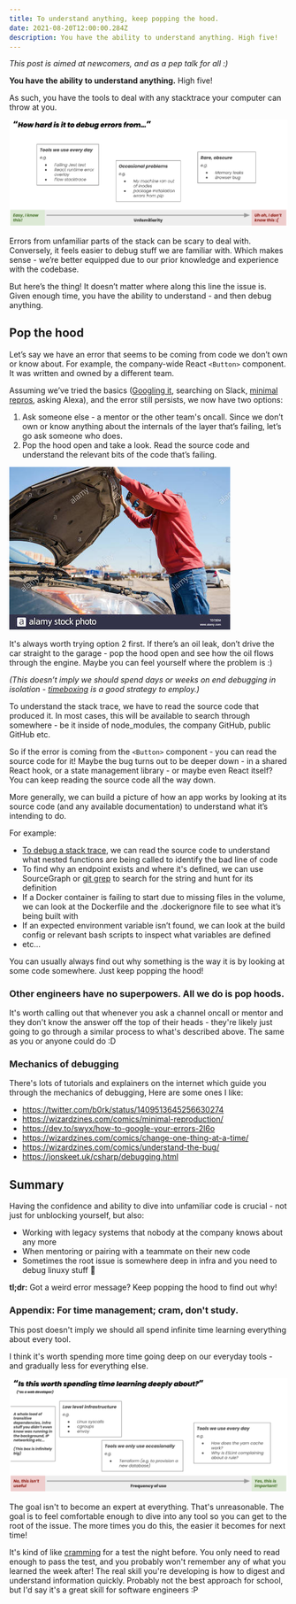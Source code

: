 ```yaml
---
title: To understand anything, keep popping the hood.
date: 2021-08-20T12:00:00.284Z
description: You have the ability to understand anything. High five!
---
```


_This post is aimed at newcomers, and as a pep talk for all :)_

**You have the ability to understand anything.** High five!

As such, you have the tools to deal with any stacktrace your computer can throw
at you.

![](./how_hard.png '#margin=20px 0')

Errors from unfamiliar parts of the stack can be scary to deal with. Conversely,
it feels easier to debug stuff we are familiar with. Which makes sense - we’re
better equipped due to our prior knowledge and experience with the codebase.

But here’s the thing! It doesn’t matter where along this line the issue is. Given
enough time, you have the ability to understand - and then debug anything.

## Pop the hood

Let’s say we have an error that seems to be coming from code we don’t own or know
about. For example, the company-wide React `<Button>` component. It was written
and owned by a different team.

Assuming we’ve tried the basics ([Googling it][google-errors], searching on
Slack, [minimal repros][minimal-repro], asking Alexa), and the error still
persists, we now have two options:

[google-errors]: https://dev.to/swyx/how-to-google-your-errors-2l6o
[minimal-repro]: https://stackoverflow.com/help/minimal-reproducible-example

1. Ask someone else - a mentor or the other team's oncall. Since we don’t own or
   know anything about the internals of the layer that’s failing, let’s go ask
   someone who does.
2. Pop the hood open and take a look. Read the source code and understand the
   relevant bits of the code that’s failing.

![](./man-open-hood.jpeg '#margin=20px 0')

It's always worth trying option 2 first. If there’s an oil leak, don’t drive the
car straight to the garage - pop the hood open and see how the oil flows through
the engine. Maybe you can feel yourself where the problem is :)

_(This doesn’t imply we should spend days or weeks on end debugging in isolation -
[timeboxing](https://en.wikipedia.org/wiki/Timeboxing) is a good strategy to
employ.)_

To understand the stack trace, we have to read the source code that produced it.
In most cases, this will be available to search through somewhere - be it inside
of node_modules, the company GitHub, public GitHub etc.

So if the error is coming from the `<Button>` component - you can read the source
code for it! Maybe the bug turns out to be deeper down - in a shared React hook,
or a state management library - or maybe even React itself? You can keep reading
the source code all the way down.

More generally, we can build a picture of how an app works by looking at its
source code (and any available documentation) to understand what it’s intending
to do.

For example:

- [To debug a stack trace][debug-stack-trace], we can read the source code to
  understand what nested functions are being called to identify the bad line of
  code
- To find why an endpoint exists and where it's defined, we can use SourceGraph
  or [git grep](https://git-scm.com/docs/git-grep) to search for the string and
  hunt for its definition
- If a Docker container is failing to start due to missing files in the volume,
  we can look at the Dockerfile and the .dockerignore file to see what it’s being
  built with
- If an expected environment variable isn’t found, we can look at the build
  config or relevant bash scripts to inspect what variables are defined
- etc...

[debug-stack-trace]: https://www.scalyr.com/blog/javascript-stack-trace-understanding-it-and-using-it-to-debug/

You can usually always find out why something is the way it is by looking at
some code somewhere. Just keep popping the hood!

### Other engineers have no superpowers. All we do is pop hoods.

It's worth calling out that whenever you ask a channel oncall or mentor and they
don't know the answer off the top of their heads - they're likely just going to
go through a similar process to what's described above. The same as you or anyone
could do :D

### Mechanics of debugging

There's lots of tutorials and explainers on the internet which guide you through the mechanics of debugging, Here are some ones I like:

- <https://twitter.com/b0rk/status/1409513645256630274>
- <https://wizardzines.com/comics/minimal-reproduction/>
- <https://dev.to/swyx/how-to-google-your-errors-2l6o>
- <https://wizardzines.com/comics/change-one-thing-at-a-time/>
- <https://wizardzines.com/comics/understand-the-bug/>
- <https://jonskeet.uk/csharp/debugging.html>

## Summary

Having the confidence and ability to dive into unfamiliar code is crucial - not
just for unblocking yourself, but also:

- Working with legacy systems that nobody at the company knows about any more
- When mentoring or pairing with a teammate on their new code
- Sometimes the root issue is somewhere deep in infra and you need to debug
  linuxy stuff 😬

**tl;dr:** Got a weird error message? Keep popping the hood to find out why!

### Appendix: For time management; cram, don't study.

This post doesn't imply we should all spend infinite time learning everything
about every tool.

I think it's worth spending more time going deep on our everyday tools - and
gradually less for everything else.

![](./worth_time.png '#margin=20px 0')

The goal isn't to become an expert at everything. That's unreasonable. The goal
is to feel comfortable enough to dive into any tool so you can get to the root of
the issue. The more times you do this, the easier it becomes for next time!

It's kind of like [cramming][cramming] for a test the night before. You only need
to read enough to pass the test, and you probably won't remember any of what you
learned the week after! The real skill you're developing is how to digest and
understand information quickly. Probably not the best approach for school, but
I'd say it's a great skill for software engineers :P

[cramming]: https://en.wikipedia.org/wiki/Cramming_(education)
